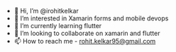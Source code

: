 - 👋 Hi, I’m @irohitkelkar
- 👀 I’m interested in Xamarin forms and mobile devops
- 🌱 I’m currently learning flutter
- 💞️ I’m looking to collaborate on xamarin and flutter
- 📫 How to reach me - rohit.kelkar95@gmail.com

<!---
irohitkelkar/irohitkelkar is a ✨ special ✨ repository because its `README.md` (this file) appears on your GitHub profile.
You can click the Preview link to take a look at your changes.
--->
